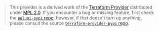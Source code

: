> This provider is a derived work of the [Terraform Provider](https://github.com/terraform-providers/terraform-provider-pypi)
> distributed under [MPL 2.0](https://www.mozilla.org/en-US/MPL/2.0/). If you encounter a bug or missing feature,
> first check the [`pulumi-pypi` repo](/issues); however, if that doesn't turn up anything,
> please consult the source [`terraform-provider-pypi` repo](https://github.com/terraform-providers/terraform-provider-pypi/issues).

